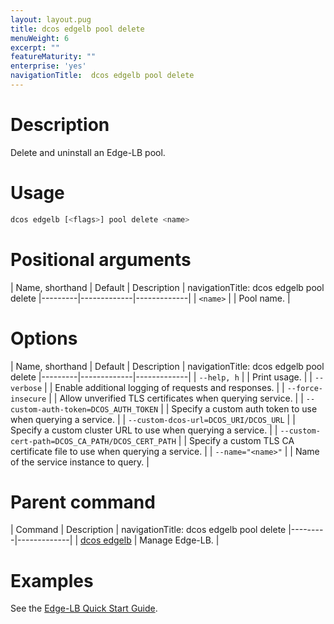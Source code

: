 ```yaml
---
layout: layout.pug
title: dcos edgelb pool delete
menuWeight: 6
excerpt: ""
featureMaturity: ""
enterprise: 'yes'
navigationTitle:  dcos edgelb pool delete
---
```


# Description
Delete and uninstall an Edge-LB pool.

# Usage

```bash
dcos edgelb [<flags>] pool delete <name>
```

# Positional arguments

| Name, shorthand | Default | Description |
navigationTitle:  dcos edgelb pool delete
|---------|-------------|-------------|
| `<name>`   |             |  Pool name. |


# Options

| Name, shorthand | Default | Description |
navigationTitle:  dcos edgelb pool delete
|---------|-------------|-------------|
| `--help, h`   |             |  Print usage. |
| `--verbose`   |             |  Enable additional logging of requests and responses. |
| `--force-insecure`   |             |  Allow unverified TLS certificates when querying service. |
| `--custom-auth-token=DCOS_AUTH_TOKEN`   |             |  Specify a custom auth token to use when querying a service. |
| `--custom-dcos-url=DCOS_URI/DCOS_URL`   |             |  Specify a custom cluster URL to use when querying a service. |
| `--custom-cert-path=DCOS_CA_PATH/DCOS_CERT_PATH`   |             |  Specify a custom TLS CA certificate file to use when querying a service. |
| `--name="<name>"`   |             |  Name of the service instance to query. |

# Parent command

| Command | Description |
navigationTitle:  dcos edgelb pool delete
|---------|-------------|
| [dcos edgelb](/1.10/cli/command-reference/dcos-edgelb/) |  Manage Edge-LB. |

# Examples

See the [Edge-LB Quick Start Guide](/1.10/networking/edge-lb/quickstart/).


